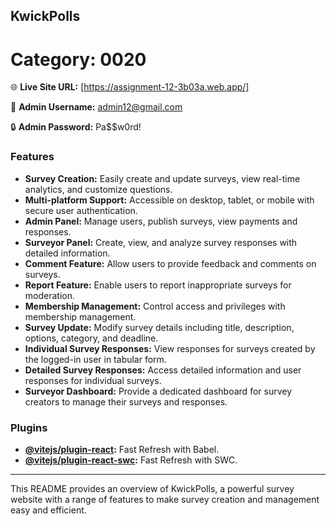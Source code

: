 ## KwickPolls
# Category: 0020

🌐 **Live Site URL:** [https://assignment-12-3b03a.web.app/]

🔑 **Admin Username:** admin12@gmail.com

🔒 **Admin Password:** Pa$$w0rd!

### Features

- **Survey Creation:** Easily create and update surveys, view real-time analytics, and customize questions.
- **Multi-platform Support:** Accessible on desktop, tablet, or mobile with secure user authentication.
- **Admin Panel:** Manage users, publish surveys, view payments and responses.
- **Surveyor Panel:** Create, view, and analyze survey responses with detailed information.
- **Comment Feature:** Allow users to provide feedback and comments on surveys.
- **Report Feature:** Enable users to report inappropriate surveys for moderation.
- **Membership Management:** Control access and privileges with membership management.
- **Survey Update:** Modify survey details including title, description, options, category, and deadline.
- **Individual Survey Responses:** View responses for surveys created by the logged-in user in tabular form.
- **Detailed Survey Responses:** Access detailed information and user responses for individual surveys.
- **Surveyor Dashboard:** Provide a dedicated dashboard for survey creators to manage their surveys and responses.

### Plugins

- **[@vitejs/plugin-react](https://github.com/vitejs/vite-plugin-react/blob/main/packages/plugin-react/README.md):** Fast Refresh with Babel.
- **[@vitejs/plugin-react-swc](https://github.com/vitejs/vite-plugin-react-swc):** Fast Refresh with SWC.

---

This README provides an overview of KwickPolls, a powerful survey website with a range of features to make survey creation and management easy and efficient.

